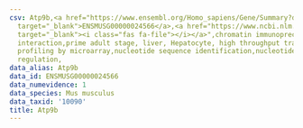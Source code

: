 ```yaml
---
csv: Atp9b,<a href="https://www.ensembl.org/Homo_sapiens/Gene/Summary?db=core;g=ENSMUSG00000024566"
  target="_blank">ENSMUSG00000024566</a>,<a href="https://www.ncbi.nlm.nih.gov/pubmed/23834426"
  target="_blank"><i class="fas fa-file"></i></a>",chromatin immunoprecipitation assay,direct
  interaction,prime adult stage, liver, Hepatocyte, high throughput transcription
  profiling by microarray,nucleotide sequence identification,nucleotide sequence identification,transcriptional
  regulation,
data_alias: Atp9b
data_id: ENSMUSG00000024566
data_numevidence: 1
data_species: Mus musculus
data_taxid: '10090'
title: Atp9b
---
```

